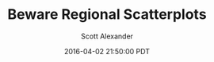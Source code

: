 ---
layout: podcast
title: "Beware Regional Scatterplots"
author: Scott Alexander
description: https://slatestarcodex.com/2016/04/02/beware-regional-scatterplots/
date: 2016-04-02 21:50:00 PDT
length: 1557136
duration: 389
guid: beware-regional-scatterplots
---